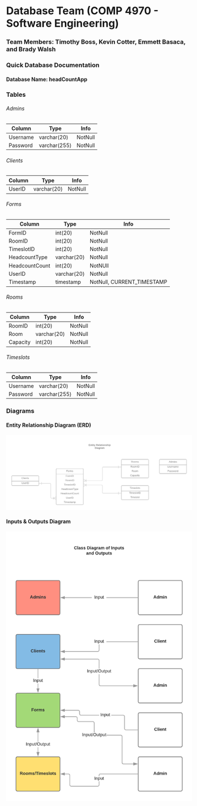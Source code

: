 # Database Team (COMP 4970 - Software Engineering)
### Team Members: Timothy Boss, Kevin Cotter, Emmett Basaca, and Brady Walsh

### Quick Database Documentation
#### Database Name: headCountApp

### Tables
###### Admins
| Column   | Type         | Info    |
|----------|--------------|---------|
| Username | varchar(20)  | NotNull |
| Password | varchar(255) | NotNull |

###### Clients
| Column   | Type         | Info    |
|----------|--------------|---------|
| UserID   | varchar(20)  | NotNull |

###### Forms
| Column         | Type         | Info                       |
|----------------|--------------|----------------------------|
| FormID         | int(20)      | NotNull                    |
| RoomID         | int(20)      | NotNull                    |
| TimeslotID     | int(20)      | NotNull                    |
| HeadcountType  | varchar(20)  | NotNull                    |
| HeadcountCount | int(20)      | NotNUll                    |
| UserID         | varchar(20)  | NotNull                    |
| Timestamp      | timestamp    | NotNull, CURRENT_TIMESTAMP |

###### Rooms
| Column   | Type         | Info    |
|----------|--------------|---------|
| RoomID   | int(20)      | NotNull |
| Room     | varchar(20)  | NotNull |
| Capacity | int(20)      | NotNull |

###### Timeslots
| Column   | Type         | Info    |
|----------|--------------|---------|
| Username | varchar(20)  | NotNull |
| Password | varchar(255) | NotNull |

### Diagrams
#### Entity Relationship Diagram (ERD)
![Entity Relationship Diagram](./Entity%20Relationship%20Diagram%20(ERD).png)

#### Inputs & Outputs Diagram
![Entity Relationship Diagram](./Inputs%20and%20Outputs.png)
